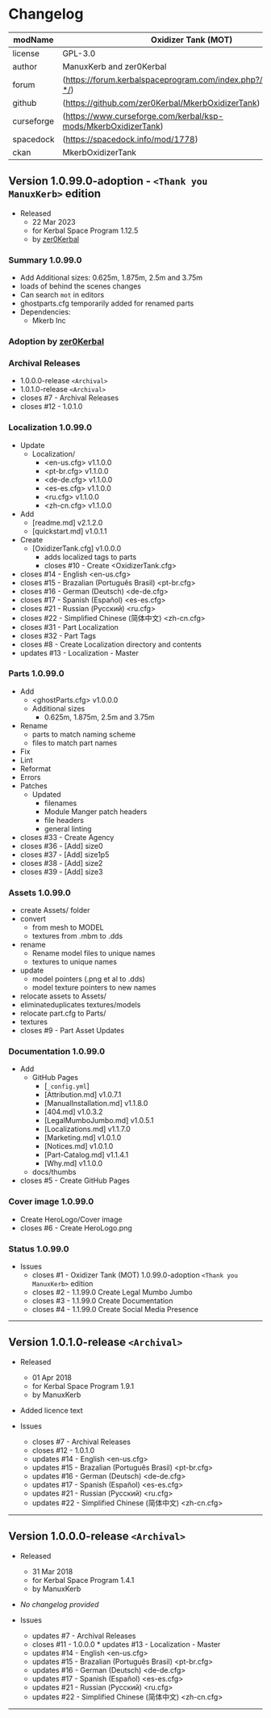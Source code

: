 # Changelog  
  
| modName    | Oxidizer Tank (MOT)                                         |
| ---------- | ----------------------------------------------------------------- |
| license    | GPL-3.0                                                           |
| author     | ManuxKerb and zer0Kerbal                                          |
| forum      | (https://forum.kerbalspaceprogram.com/index.php?/topic/215723-*/) |
| github     | (https://github.com/zer0Kerbal/MkerbOxidizerTank)                 |
| curseforge | (https://www.curseforge.com/kerbal/ksp-mods/MkerbOxidizerTank)    |
| spacedock  | (https://spacedock.info/mod/1778)                                 |
| ckan       | MkerbOxidizerTank                                                 |

## Version 1.0.99.0-adoption - `<Thank you ManuxKerb>` edition

* Released
  * 22 Mar 2023
  * for Kerbal Space Program 1.12.5
  * by [zer0Kerbal](https://github.com/zer0Kerbal)

### Summary 1.0.99.0

* Add Additional sizes: 0.625m, 1.875m, 2.5m and 3.75m
* loads of behind the scenes changes
* Can search `mot` in editors
* ghostparts.cfg temporarily added for renamed parts
* Dependencies:
  * Mkerb Inc

### Adoption by [zer0Kerbal](https://github.com/zer0Kerbal)

### Archival Releases

* 1.0.0.0-release `<Archival>`
* 1.0.1.0-release `<Archival>`
* closes #7 - Archival Releases
* closes #12 - 1.0.1.0

### Localization 1.0.99.0

* Update
  * Localization/
    * <en-us.cfg> v1.1.0.0
    * <pt-br.cfg> v1.1.0.0
    * <de-de.cfg> v1.1.0.0
    * <es-es.cfg> v1.1.0.0
    * <ru.cfg> v1.1.0.0
    * <zh-cn.cfg> v1.1.0.0
* Add
  * [readme.md] v2.1.2.0
  * [quickstart.md] v1.0.1.1
* Create
  * [OxidizerTank.cfg] v1.0.0.0
    * adds localized tags to parts
    * closes #10 - Create <OxidizerTank.cfg>
* closes #14 - English <en-us.cfg>
* closes #15 - Brazalian (Português Brasil) <pt-br.cfg>
* closes #16 - German (Deutsch) <de-de.cfg>
* closes #17 - Spanish (Español) <es-es.cfg>
* closes #21 - Russian (Русский) <ru.cfg>
* closes #22 - Simplified Chinese (简体中文) <zh-cn.cfg>
* closes #31 - Part Localization
* closes #32 - Part Tags
* closes #8 - Create Localization directory and contents
* updates #13 - Localization - Master

### Parts 1.0.99.0

* Add
  * <ghostParts.cfg> v1.0.0.0
  * Additional sizes
    * 0.625m, 1.875m, 2.5m and 3.75m
* Rename
  * parts to match naming scheme
  * files to match part names
* Fix
* Lint
* Reformat
* Errors
* Patches
  * Updated
    * filenames
    * Module Manger patch headers
    * file headers
    * general linting
* closes #33 - Create Agency
* closes #36 - [Add] size0
* closes #37 - [Add] size1p5
* closes #38 - [Add] size2
* closes #39 - [Add] size3

### Assets 1.0.99.0

* create Assets/ folder
* convert
  * from mesh to MODEL
  * textures from .mbm to .dds
* rename
  * Rename model files to unique names
  * textures to unique names
* update
  * model pointers (.png et al to .dds)
  * model texture pointers to new names
* relocate assets to Assets/
* eliminateduplicates textures/models
* relocate part.cfg to Parts/
* textures
* closes #9 - Part Asset Updates

### Documentation 1.0.99.0

* Add
  * GitHub Pages
    * [`_config.yml`]
    * [Attribution.md] v1.0.7.1
    * [ManualInstallation.md] v1.1.8.0
    * [404.md] v1.0.3.2
    * [LegalMumboJumbo.md] v1.0.5.1
    * [Localizations.md] v1.1.7.0
    * [Marketing.md] v1.0.1.0
    * [Notices.md] v1.0.1.0
    * [Part-Catalog.md] v1.1.4.1
    * [Why.md] v1.1.0.0
  * docs/thumbs
* closes #5 - Create GitHub Pages

### Cover image 1.0.99.0

* Create HeroLogo/Cover image
* closes #6 - Create HeroLogo.png

### Status 1.0.99.0

* Issues
  * closes #1 - Oxidizer Tank (MOT) 1.0.99.0-adoption `<Thank you ManuxKerb>` edition
  * closes #2 - 1.1.99.0 Create Legal Mumbo Jumbo
  * closes #3 - 1.1.99.0 Create Documentation
  * closes #4 - 1.1.99.0 Create Social Media Presence

---

## Version 1.0.1.0-release `<Archival>`

* Released
  * 01 Apr 2018
  * for Kerbal Space Program 1.9.1
  * by ManuxKerb

* Added licence text

* Issues
  * closes #7 - Archival Releases
  * closes #12 - 1.0.1.0
  * updates #14 - English <en-us.cfg>
  * updates #15 - Brazalian (Português Brasil) <pt-br.cfg>
  * updates #16 - German (Deutsch) <de-de.cfg>
  * updates #17 - Spanish (Español) <es-es.cfg>
  * updates #21 - Russian (Русский) <ru.cfg>
  * updates #22 - Simplified Chinese (简体中文) <zh-cn.cfg>

---

## Version 1.0.0.0-release `<Archival>`

* Released
  * 31 Mar 2018
  * for Kerbal Space Program 1.4.1
  * by ManuxKerb

* *No changelog provided*

* Issues
  * updates #7 - Archival Releases
  * closes #11 - 1.0.0.0  * updates #13 - Localization - Master
  * updates #14 - English <en-us.cfg>
  * updates #15 - Brazalian (Português Brasil) <pt-br.cfg>
  * updates #16 - German (Deutsch) <de-de.cfg>
  * updates #17 - Spanish (Español) <es-es.cfg>
  * updates #21 - Russian (Русский) <ru.cfg>
  * updates #22 - Simplified Chinese (简体中文) <zh-cn.cfg>

---